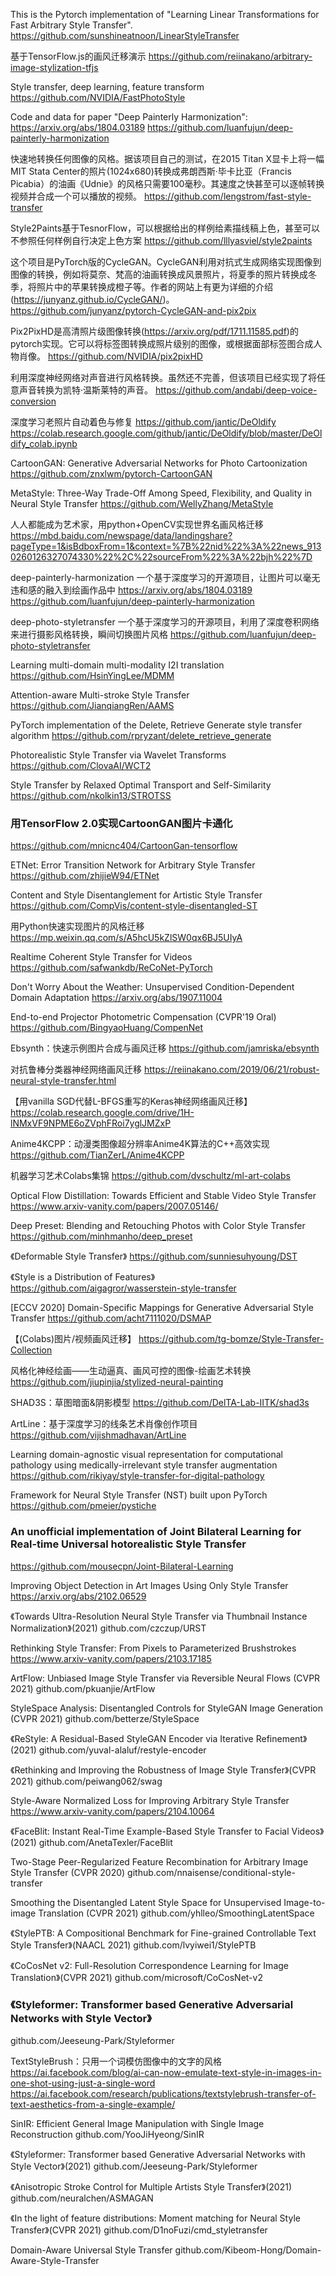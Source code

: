 This is the Pytorch implementation of "Learning Linear Transformations for Fast Arbitrary Style Transfer".
https://github.com/sunshineatnoon/LinearStyleTransfer

基于TensorFlow.js的画风迁移演示
https://github.com/reiinakano/arbitrary-image-stylization-tfjs

Style transfer, deep learning, feature transform
https://github.com/NVIDIA/FastPhotoStyle

Code and data for paper "Deep Painterly Harmonization": https://arxiv.org/abs/1804.03189
https://github.com/luanfujun/deep-painterly-harmonization

快速地转换任何图像的风格。据该项目自己的测试，在2015 Titan X显卡上将一幅MIT Stata Center的照片(1024x680)转换成弗朗西斯·毕卡比亚（Francis Picabia）的油画《Udnie》的风格只需要100毫秒。其速度之快甚至可以逐帧转换视频并合成一个可以播放的视频。
https://github.com/lengstrom/fast-style-transfer

Style2Paints基于TesnorFlow，可以根据给出的样例给素描线稿上色，甚至可以不参照任何样例自行决定上色方案
https://github.com/lllyasviel/style2paints

这个项目是PyTorch版的CycleGAN。CycleGAN利用对抗式生成网络实现图像到图像的转换，例如将莫奈、梵高的油画转换成风景照片，将夏季的照片转换成冬季，将照片中的苹果转换成橙子等。作者的网站上有更为详细的介绍(https://junyanz.github.io/CycleGAN/)。
https://github.com/junyanz/pytorch-CycleGAN-and-pix2pix

Pix2PixHD是高清照片级图像转换(https://arxiv.org/pdf/1711.11585.pdf)的pytorch实现。它可以将标签图转换成照片级别的图像，或根据面部标签图合成人物肖像。
https://github.com/NVIDIA/pix2pixHD

利用深度神经网络对声音进行风格转换。虽然还不完善，但该项目已经实现了将任意声音转换为凯特·温斯莱特的声音。
https://github.com/andabi/deep-voice-conversion

深度学习老照片自动着色与修复
https://github.com/jantic/DeOldify
https://colab.research.google.com/github/jantic/DeOldify/blob/master/DeOldify_colab.ipynb

CartoonGAN: Generative Adversarial Networks for Photo Cartoonization
https://github.com/znxlwm/pytorch-CartoonGAN

MetaStyle: Three-Way Trade-Off Among Speed, Flexibility, and Quality in Neural Style Transfer
https://github.com/WellyZhang/MetaStyle

人人都能成为艺术家，用python+OpenCV实现世界名画风格迁移
https://mbd.baidu.com/newspage/data/landingshare?pageType=1&isBdboxFrom=1&context=%7B%22nid%22%3A%22news_9130260126327074330%22%2C%22sourceFrom%22%3A%22bjh%22%7D

deep-painterly-harmonization 一个基于深度学习的开源项目，让图片可以毫无违和感的融入到绘画作品中
https://arxiv.org/abs/1804.03189
https://github.com/luanfujun/deep-painterly-harmonization

deep-photo-styletransfer 一个基于深度学习的开源项目，利用了深度卷积网络来进行摄影风格转换，瞬间切换图片风格
https://github.com/luanfujun/deep-photo-styletransfer

Learning multi-domain multi-modality I2I translation
https://github.com/HsinYingLee/MDMM

Attention-aware Multi-stroke Style Transfer
https://github.com/JianqiangRen/AAMS

PyTorch implementation of the Delete, Retrieve Generate style transfer algorithm
https://github.com/rpryzant/delete_retrieve_generate

Photorealistic Style Transfer via Wavelet Transforms
https://github.com/ClovaAI/WCT2

Style Transfer by Relaxed Optimal Transport and Self-Similarity
https://github.com/nkolkin13/STROTSS

### 用TensorFlow 2.0实现CartoonGAN图片卡通化
https://github.com/mnicnc404/CartoonGan-tensorflow

ETNet: Error Transition Network for Arbitrary Style Transfer
https://github.com/zhijieW94/ETNet

Content and Style Disentanglement for Artistic Style Transfer
https://github.com/CompVis/content-style-disentangled-ST

用Python快速实现图片的风格迁移
https://mp.weixin.qq.com/s/A5hcU5kZlSW0qx6BJ5UIyA

Realtime Coherent Style Transfer for Videos
https://github.com/safwankdb/ReCoNet-PyTorch

Don't Worry About the Weather: Unsupervised Condition-Dependent Domain Adaptation
https://arxiv.org/abs/1907.11004

End-to-end Projector Photometric Compensation (CVPR'19 Oral) 
https://github.com/BingyaoHuang/CompenNet 


Ebsynth：快速示例图片合成与画风迁移
https://github.com/jamriska/ebsynth

对抗鲁棒分类器神经网络画风迁移
https://reiinakano.com/2019/06/21/robust-neural-style-transfer.html

【用vanilla SGD代替L-BFGS重写的Keras神经网络画风迁移】
https://colab.research.google.com/drive/1H-lNMxVF9NPME6oZVphFRoi7yglJMZxP

Anime4KCPP：动漫类图像超分辨率Anime4K算法的C++高效实现
https://github.com/TianZerL/Anime4KCPP

机器学习艺术Colabs集锦
https://github.com/dvschultz/ml-art-colabs

Optical Flow Distillation: Towards Efficient and Stable Video Style Transfer
https://www.arxiv-vanity.com/papers/2007.05146/

Deep Preset: Blending and Retouching Photos with Color Style Transfer
https://github.com/minhmanho/deep_preset

《Deformable Style Transfer》
https://github.com/sunniesuhyoung/DST

《Style is a Distribution of Features》
https://github.com/aigagror/wasserstein-style-transfer

[ECCV 2020] Domain-Specific Mappings for Generative Adversarial Style Transfer
https://github.com/acht7111020/DSMAP

【(Colabs)图片/视频画风迁移】
https://github.com/tg-bomze/Style-Transfer-Collection

风格化神经绘画——生动逼真、画风可控的图像-绘画艺术转换
https://github.com/jiupinjia/stylized-neural-painting

SHAD3S：草图暗面&阴影模型
https://github.com/DelTA-Lab-IITK/shad3s

ArtLine：基于深度学习的线条艺术肖像创作项目
https://github.com/vijishmadhavan/ArtLine

Learning domain-agnostic visual representation for computational pathology using medically-irrelevant style transfer augmentation
https://github.com/rikiyay/style-transfer-for-digital-pathology

Framework for Neural Style Transfer (NST) built upon PyTorch
https://github.com/pmeier/pystiche

### An unofficial implementation of Joint Bilateral Learning for Real-time Universal hotorealistic Style Transfer
https://github.com/mousecpn/Joint-Bilateral-Learning

Improving Object Detection in Art Images Using Only Style Transfer
https://arxiv.org/abs/2102.06529

《Towards Ultra-Resolution Neural Style Transfer via Thumbnail Instance Normalization》(2021) 
github.com/czczup/URST

Rethinking Style Transfer: From Pixels to Parameterized Brushstrokes
https://www.arxiv-vanity.com/papers/2103.17185

ArtFlow: Unbiased Image Style Transfer via Reversible Neural Flows (CVPR 2021) 
github.com/pkuanjie/ArtFlow

StyleSpace Analysis: Disentangled Controls for StyleGAN Image Generation (CVPR 2021) 
github.com/betterze/StyleSpace 

《ReStyle: A Residual-Based StyleGAN Encoder via Iterative Refinement》(2021) 
github.com/yuval-alaluf/restyle-encoder

《Rethinking and Improving the Robustness of Image Style Transfer》(CVPR 2021)
github.com/peiwang062/swag

Style-Aware Normalized Loss for Improving Arbitrary Style Transfer
https://www.arxiv-vanity.com/papers/2104.10064

《FaceBlit: Instant Real-Time Example-Based Style Transfer to Facial Videos》(2021) 
github.com/AnetaTexler/FaceBlit

Two-Stage Peer-Regularized Feature Recombination for Arbitrary Image Style Transfer (CVPR 2020) 
github.com/nnaisense/conditional-style-transfer

Smoothing the Disentangled Latent Style Space for Unsupervised Image-to-image Translation (CVPR 2021)
github.com/yhlleo/SmoothingLatentSpace

《StylePTB: A Compositional Benchmark for Fine-grained Controllable Text Style Transfer》(NAACL 2021)
github.com/lvyiwei1/StylePTB

《CoCosNet v2: Full-Resolution Correspondence Learning for Image Translation》(CVPR 2021) 
github.com/microsoft/CoCosNet-v2

### 《Styleformer: Transformer based Generative Adversarial Networks with Style Vector》
github.com/Jeeseung-Park/Styleformer 

TextStyleBrush：只用一个词模仿图像中的文字的风格
https://ai.facebook.com/blog/ai-can-now-emulate-text-style-in-images-in-one-shot-using-just-a-single-word
https://ai.facebook.com/research/publications/textstylebrush-transfer-of-text-aesthetics-from-a-single-example/

SinIR: Efficient General Image Manipulation with Single Image Reconstruction
github.com/YooJiHyeong/SinIR

《Styleformer: Transformer based Generative Adversarial Networks with Style Vector》(2021) 
github.com/Jeeseung-Park/Styleformer 

《Anisotropic Stroke Control for Multiple Artists Style Transfer》(2021) 
github.com/neuralchen/ASMAGAN 

《In the light of feature distributions: Moment matching for Neural Style Transfer》(CVPR 2021) 
github.com/D1noFuzi/cmd_styletransfer

Domain-Aware Universal Style Transfer
github.com/Kibeom-Hong/Domain-Aware-Style-Transfer